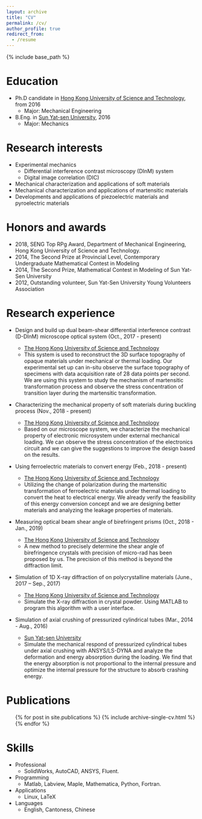 ```yaml
---
layout: archive
title: "CV"
permalink: /cv/
author_profile: true
redirect_from:
  - /resume
---
```


{% include base_path %}

Education
======
* Ph.D candidate in [Hong Kong University of Science and Technology](https://www.ust.hk/), from 2016
  * Major: Mechanical Engineering
* B.Eng. in [Sun Yat-sen University](http://www.sysu.edu.cn/cn/index.htm), 2016
  * Major: Mechanics
  
Research interests
======
* Experimental mechanics
  * Differential interference contrast microscopy (DInM) system
  * Digital image correlation (DIC)
* Mechanical characterization and applications of soft materials
* Mechanical characterization and applications of martensitic materials
* Developments and applications of piezoelectric materials and pyroelectric materials
  
Honors and awards
======
* 2018, SENG Top RPg Award, Department of Mechanical Engineering, Hong Kong University of Science and Technology.
* 2014, The Second Prize at Provincial Level, Contemporary Undergraduate Mathematical Contest in Modeling
* 2014, The Second Prize, Mathematical Contest in Modeling of Sun Yat-Sen University
* 2012, Outstanding volunteer, Sun Yat-Sen University Young Volunteers Association
  
Research experience
======
* Design and build up dual beam-shear differential interference contrast (D-DInM) microscope optical system (Oct., 2017 - present)
  * [The Hong Kong University of Science and Technology](https://www.ust.hk/home)
  * This system is used to reconstruct the 3D surface topography of opaque materials under mechanical or thermal loading. Our experimental set up can in-situ observe the surface topography of specimens with data acquisition rate of 28 data points per second. We are using this system to study the mechanism of martensitic transformation process and observe the stress concentration of transition layer during the martensitic transformation.


* Characterizing the mechanical property of soft materials during buckling process (Nov., 2018 - present)
  * [The Hong Kong University of Science and Technology](https://www.ust.hk/home)
  * Based on our microscope system, we characterize the mechanical property of electronic microsystem under external mechanical loading. We can observe the stress concentration of the electronics circuit and we can give the suggestions to improve the design based on the results.


* Using ferroelectric materials to convert energy (Feb., 2018 - present)
  * [The Hong Kong University of Science and Technology](https://www.ust.hk/home)
  * Utilizing the change of polarization during the martensitic transformation of ferroelectric materials under thermal loading to convert the heat to electrical energy. We already verify the feasibility of this energy conversion concept and we are designing better materials and analyzing the leakage properties of materials.


* Measuring optical beam shear angle of birefringent prisms (Oct., 2018 - Jan., 2019)
  * [The Hong Kong University of Science and Technology](https://www.ust.hk/home)
  * A new method to precisely determine the shear angle of birefringence crystals with precision of micro-rad has been proposed by us. The precision of this method is beyond the diffraction limit.


* Simulation of 1D X-ray diffraction of on polycrystalline materials (June., 2017 – Sep., 2017)
  * [The Hong Kong University of Science and Technology](https://www.ust.hk/home)
  * Simulate the X-ray diffraction in crystal powder. Using MATLAB to program this algorithm with a user interface.



* Simulation of axial crushing of pressurized cylindrical tubes (Mar., 2014 - Aug., 2016)
  * [Sun Yat-sen University](http://www.sysu.edu.cn/cn/index.htm)
  * Simulate the mechanical respond of pressurized cylindrical tubes under axial crushing with ANSYS/LS-DYNA and analyze the deformation and energy absorption during the loading. We find that the energy absorption is not proportional to the internal pressure and optimize the internal pressure for the structure to absorb crashing energy.

  
Publications
======
  <ul>{% for post in site.publications %}
    {% include archive-single-cv.html %}
  {% endfor %}</ul>
  
Skills
======
* Professional
  *  SolidWorks, AutoCAD, ANSYS, Fluent.
* Programming
  * Matlab, Labview, Maple, Mathematica, Python, Fortran.
* Applications
  * Linux, LaTeX
* Languages
  * English, Cantoness, Chinese

<!---Talks
#======
#  <ul>{% for post in site.talks %}
#    {% include archive-single-talk-cv.html %}
#  {% endfor %}</ul>
#  
Teaching
======
  <ul>{% for post in site.teaching %}
    {% include archive-single-cv.html %}
  {% endfor %}</ul>
--->

